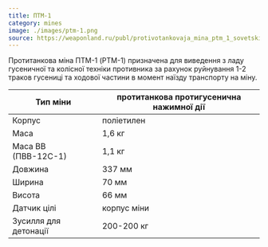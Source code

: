 ```yaml
---
title: ПТМ-1
category: mines
image: ./images/ptm-1.png
source: https://weaponland.ru/publ/protivotankovaja_mina_ptm_1_sovetskie_i_rossijskie_miny/20-1-0-899
---
```


Протитанкова міна ПТМ-1 (PTM-1) призначена для виведення з ладу гусеничної та колісної техніки противника за рахунок руйнування 1-2 траков гусениці та ходової частини в момент наїзду транспорту на міну.

Тип міни | протитанкова протигусенична нажимної дії
------|------|
Корпус | поліетилен
Маса | 1,6 кг
Маса ВВ (ПВВ-12С-1) | 1,1 кг
Довжина | 337 мм
Ширина | 70 мм
Висота | 66 мм
Датчик цілі | корпус міни
Зусилля для детонації | 200-200 кг

##